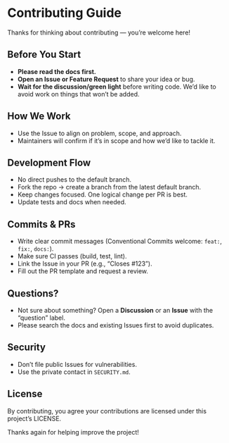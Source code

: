# Contributing Guide

Thanks for thinking about contributing — you’re welcome here!

## Before You Start
- **Please read the docs first.**
- **Open an Issue or Feature Request** to share your idea or bug.
- **Wait for the discussion/green light** before writing code. We’d like to avoid work on things that won’t be added.

## How We Work
- Use the Issue to align on problem, scope, and approach.
- Maintainers will confirm if it’s in scope and how we’d like to tackle it.

## Development Flow
- No direct pushes to the default branch.
- Fork the repo → create a branch from the latest default branch.
- Keep changes focused. One logical change per PR is best.
- Update tests and docs when needed.

## Commits & PRs
- Write clear commit messages (Conventional Commits welcome: `feat:`, `fix:`, `docs:`).
- Make sure CI passes (build, test, lint).
- Link the Issue in your PR (e.g., “Closes #123”).
- Fill out the PR template and request a review.

## Questions?
- Not sure about something? Open a **Discussion** or an **Issue** with the “question” label.
- Please search the docs and existing Issues first to avoid duplicates.

## Security
- Don’t file public Issues for vulnerabilities.
- Use the private contact in `SECURITY.md`.

## License
By contributing, you agree your contributions are licensed under this project’s LICENSE.

Thanks again for helping improve the project!
